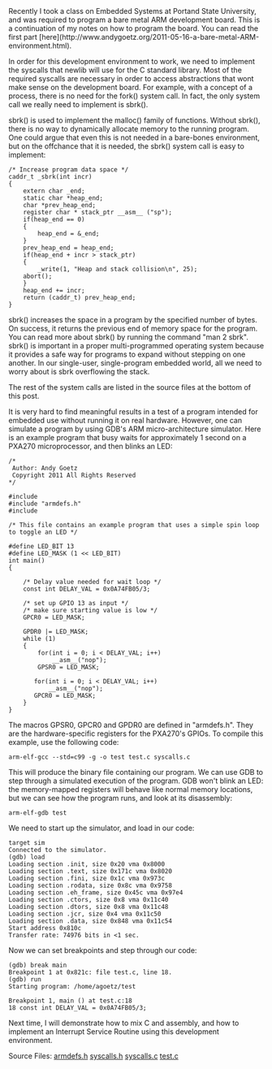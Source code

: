 <meta name="keywords" content="ARM,PSU,tutorial"/>
Recently I took a class on Embedded Systems at Portand State
University, and was required to program a bare metal ARM development
board. This is a continuation of my notes on how to program the
board. You can read the first part
[here](http://www.andygoetz.org/2011-05-16-a-bare-metal-ARM-environment.html).

In order for this development environment to work, we need to
implement the syscalls that newlib will use for the C standard
library. Most of the required syscalls are necessary in order to
access abstractions that wont make sense on the development board. For
example, with a concept of a process, there is no need for the fork()
system call. In fact, the only system call we really need to implement
is sbrk().

<a name='more'></a>sbrk() is used to implement the malloc() family of functions. Without
sbrk(), there is no way to dynamically allocate memory to the running
program. One could argue that even this is not needed in a bare-bones
environment, but on the offchance that it is needed, the sbrk() system
call is easy to implement:

	/* Increase program data space */
	caddr_t _sbrk(int incr)
	{
	    extern char _end;
	    static char *heap_end;
	    char *prev_heap_end;
	    register char * stack_ptr __asm__ ("sp");
	    if(heap_end == 0)
	    {
	        heap_end = &_end;
	    }
	    prev_heap_end = heap_end;
	    if(heap_end + incr > stack_ptr)
	    {
	        _write(1, "Heap and stack collision\n", 25);
		abort();
	    }
	    heap_end += incr;
	    return (caddr_t) prev_heap_end;
	}

sbrk() increases the space in a program by the specified number of
bytes. On success, it returns the previous end of memory space for the
program. You can read more about sbrk() by running the command "man 2
sbrk". sbrk() is important in a proper multi-programmed operating
system because it provides a safe way for programs to expand without
stepping on one another. In our single-user, single-program embedded
world, all we need to worry about is sbrk overflowing the stack.

The rest of the system calls are listed in the source files at the
bottom of this post.

It is very hard to find meaningful results in a test of a program
intended for embedded use without running it on real
hardware. However, one can simulate a program by using GDB's ARM
micro-architecture simulator. Here is an example program that busy
waits for approximately 1 second on a PXA270 microprocessor, and then
blinks an LED:


	/*
	 Author: Andy Goetz
	 Copyright 2011 All Rights Reserved
	*/
	
	#include
	#include "armdefs.h"
	#include 
	
	/* This file contains an example program that uses a simple spin loop
	to toggle an LED */
	
	#define LED_BIT 13
	#define LED_MASK (1 << LED_BIT)
	int main()
	{
	
	    /* Delay value needed for wait loop */
	    const int DELAY_VAL = 0x0A74FB05/3;
	
	    /* set up GPIO 13 as input */
	    /* make sure starting value is low */
	    GPCR0 = LED_MASK;
	
	    GPDR0 |= LED_MASK;
	    while (1)
	    {
	        for(int i = 0; i < DELAY_VAL; i++)
	            __asm__("nop");
	        GPSR0 = LED_MASK;
	
	       for(int i = 0; i < DELAY_VAL; i++)
	           __asm__("nop");
	       GPCR0 = LED_MASK;
	    }	
	}

The macros GPSR0, GPCR0 and GPDR0 are defined in "armdefs.h". They are
the hardware-specific registers for the PXA270's GPIOs. To compile
this example, use the following code:

	arm-elf-gcc --std=c99 -g -o test test.c syscalls.c

This will produce the binary file containing our program. We can use
GDB to step through a simulated execution of the program. GDB won't
blink an LED: the memory-mapped registers will behave like normal
memory locations, but we can see how the program runs, and look at its
disassembly:

	arm-elf-gdb test

We need to start up the simulator, and load in our code:

	target sim
	Connected to the simulator.
	(gdb) load
	Loading section .init, size 0x20 vma 0x8000
	Loading section .text, size 0x171c vma 0x8020
	Loading section .fini, size 0x1c vma 0x973c
	Loading section .rodata, size 0x8c vma 0x9758
	Loading section .eh_frame, size 0x45c vma 0x97e4
	Loading section .ctors, size 0x8 vma 0x11c40
	Loading section .dtors, size 0x8 vma 0x11c48
	Loading section .jcr, size 0x4 vma 0x11c50
	Loading section .data, size 0x848 vma 0x11c54
	Start address 0x810c
	Transfer rate: 74976 bits in <1 sec.

Now we can set breakpoints and step through our code:

	(gdb) break main
	Breakpoint 1 at 0x821c: file test.c, line 18.
	(gdb) run
	Starting program: /home/agoetz/test 
	
	Breakpoint 1, main () at test.c:18
	18 const int DELAY_VAL = 0x0A74FB05/3;

Next time, I will demonstrate how to mix C and assembly, and how to
implement an Interrupt Service Routine using this development
environment.

Source Files:
[armdefs.h](armdefs.h)
[syscalls.h](syscalls.h)
[syscalls.c](syscalls.c)
[test.c](test.c)




